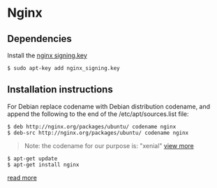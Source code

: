 # Nginx

## Dependencies
Install the [nginx signing.key](http://nginx.org/keys/nginx_signing.key)
```
$ sudo apt-key add nginx_signing.key
```

## Installation instructions

For Debian replace codename with Debian distribution codename, and append the following to the end of the /etc/apt/sources.list file:

```
$ deb http://nginx.org/packages/ubuntu/ codename nginx
$ deb-src http://nginx.org/packages/ubuntu/ codename nginx
```

> Note: the codename for our purpose is: "xenial" [view more](http://nginx.org/en/linux_packages.html#distributions)


```
$ apt-get update
$ apt-get install nginx
```

[read more](http://nginx.org/en/linux_packages.html#stable)
